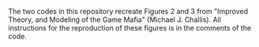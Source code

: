 The two codes in this repository recreate Figures 2 and 3 from "Improved Theory, and Modeling of the Game Mafia" (Michael J. Challis). All instructions for the reproduction of these figures is in the comments of the code.
